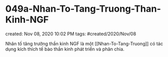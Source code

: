 ---
---

# 049a-Nhan-To-Tang-Truong-Than-Kinh-NGF

created: Nov 08, 2020 10:02 PM
tags: #created/2020/Nov/08

Nhân tố tăng trưởng thần kinh NGF là một [[Nhan-To-Tang-Truong]] có tác dụng kích thích  tế bào thần kinh phát triển và phân chia.
